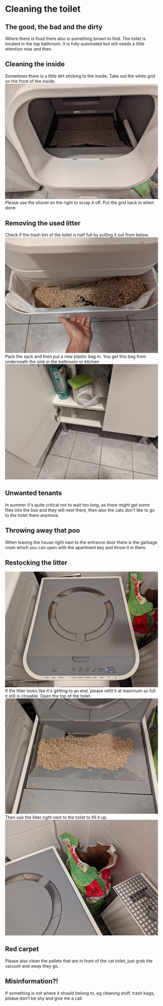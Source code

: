 # Cleaning the toilet

## The good, the bad and the dirty
Where there is food there also is something brown to find.
The toilet is located in the top bathroom.
It is fully automated but still needs a little attention now and then.

## Cleaning the inside
Sometimes there is a little dirt sticking to the inside.
Take out the white grid on the front of the inside.
![drawing](assets/toilet_inside.jpg)
Please use the shovel on the right to scrap it off.
Put the grid back in when done.

## Removing the used litter
Check if the trash bin of the toilet is half full by pulling it out from below.
![drawing](assets/toilet_trash_bin.jpg)
Pack the sack and then put a new plastic bag in.
You get this bag from underneath the sink in the bathroom or kitchen
![drawing](assets/toilet_trash_bags.jpg)

## Unwanted tenants
In summer it's quite critical not to wait too long, as there might get some flies into the box and they will nest there, then also the cats don't like to go to the toilet there anymore.

## Throwing away that poo
When leaving the house right next to the entrance door there is the garbage room which you can open with the apartment key and throw it in there.

## Restocking the litter
![drawing](assets/toilet_top.jpg)
If the litter looks like it's getting to an end, please refill it at maximum so full it still is closable.
Open the top of the toilet.
![drawing](assets/toilet_top_litter_open.jpg)
Then use the litter right next to the toilet to fill it up.
![drawing](assets/cat_litter.jpg)

## Red carpet
Please also clean the pellets that are in front of the cat toilet, just grab the vacuum and away they go.

## Misinformation?!
If something is not where it should belong to, eg cleaning stuff, trash bags, please don't be shy and give me a call.